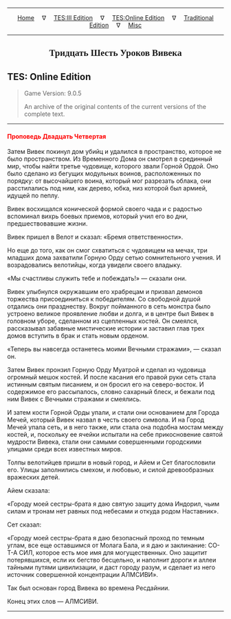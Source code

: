 
---

<!-- Jekyll Page Links -->

<center>
<a href="../../../../index.html">Home</a>
&emsp;&nabla;&emsp;
<a href="../../../index-tes3.html">TES:III Edition</a>
&emsp;&nabla;&emsp;
<a href="../../../index-teso.html">TES:Online Edition</a>
&emsp;&nabla;&emsp;
<a href="../../../index-traditional.html">Traditional Edition</a>
&emsp;&nabla;&emsp;
<a href="../../../index-misc.html">Misc</a>
</center>

<!-- Markdown Body Below: -->

---

<center>
<h2><span style="font-family:Georgia">Тридцать Шесть Уроков Вивека</span></h2>
</center>

## TES: Online Edition

> Game Version: 9.0.5
>
> An archive of the original contents of the current versions of the complete text.

---

#### <span style="color:red">Проповедь Двадцать Четвертая</span>

Затем Вивек покинул дом убийц и удалился в пространство, которое не было пространством. Из Временного Дома он смотрел в срединный мир, чтобы найти третье чудовище, которого звали Горной Ордой. Оно было сделано из бегущих модульных воинов, расположенных по порядку: от высочайшего воина, который мог разрезать облака, они расстилались под ним, как дерево, юбка, низ которой был армией, идущей по пеплу.

Вивек восхищался конической формой своего чада и с радостью вспоминал вихрь боевых приемов, который учил его во дни, предшествовавшие жизни.

Вивек пришел в Велот и сказал: «Бремя ответственности».

Но еще до того, как он смог схватиться с чудовищем на мечах, три младших дома захватили Горную Орду сетью сомнительного учения. И возрадовались велотийцы, когда увидели своего владыку.

«Мы счастливы служить тебе и побеждать!» — сказали они.

Вивек улыбнулся окружавшим его храбрецам и призвал демонов торжества присоединиться к победителям. Со свободной душой отдались они празднеству. Вокруг пойманного в сеть монстра было устроено великое проявление любви и долга, и в центре был Вивек в головном уборе, сделанном из сцепленных костей. Он смеялся, рассказывал забавные мистические истории и заставил глав трех домов вступить в брак и стать новым орденом.

«Теперь вы навсегда останетесь моими Вечными стражами», — сказал он.

Затем Вивек пронзил Горную Орду Муатрой и сделал из чудовища огромный мешок костей. И после касания его правой руки сеть стала истинным святым писанием, и он бросил его на северо-восток. И содержимое его рассыпалось, словно сахарный блеск, и бежали под ним Вивек с Вечными стражами и смеялись.

И затем кости Горной Орды упали, и стали они основанием для Города Мечей, который Вивек назвал в честь своего символа. И на Город Мечей упала сеть, и в него также, или стала она подобна мостам между костей, и, поскольку ее ячейки испытали на себе прикосновение святой мудрости Вивека, стали они самыми совершенными городскими улицами среди всех известных миров.

Толпы велотийцев пришли в новый город, и Айем и Сет благословили его. Улицы заполнились смехом, и любовью, и силой древообразных вражеских детей.

Айем сказала:

«Городу моей сестры-брата я даю святую защиту дома Индорил, чьим силам и тронам нет равных под небесами и откуда родом Наставник».

Сет сказал:

«Городу моей сестры-брата я даю безопасный проход по темным углам, все еще оставшимся от Молага Бала, и я даю и заклинание: СО-Т-А СИЛ, которое есть мое имя для могущественных. Оно защитит потерявшихся, если их бегство бесцельно, и наполнит дороги и аллеи тайными путями цивилизации, и даст городу разум, и сделает из него источник совершенной концентрации АЛМСИВИ».

Так был основан город Вивека во времена Ресдайнии.

Конец этих слов — АЛМСИВИ.

---
